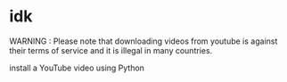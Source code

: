 # idk

WARNING : Please note that downloading videos from youtube is against their terms of service and it is illegal in many countries.


install a YouTube video using Python
